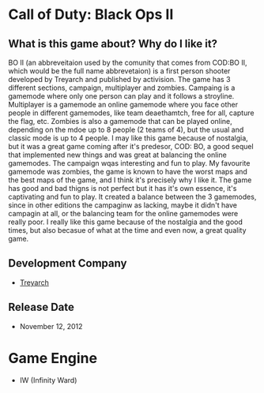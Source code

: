 # Call of Duty: Black Ops II 

## What is this game about? Why do I like it?
BO II (an abbreveitaion used by the comunity that comes from COD:BO II, which would be the full name abbrevetaion) is a first person shooter developed by Treyarch and published by activision. The game has 3 different sections, campaign, multiplayer and zombies. Campaing is a gamemode where only one person can play and it follows a stroyline. Multiplayer is a gamemode an online gamemode where you face other people in different gamemodes, like team deaethamtch, free for all, capture the flag, etc. Zombies is also a gamemode that can be played online, depending on the mdoe up to 8 people (2 teams of 4), but the usual and classic mode is up to 4 people. I may like this game because of nostalgia, but it was a great game coming after it's predesor, COD: BO, a good sequel that implemented new things and was great at balancing the online gamemodes. The campaign wqas interesting and fun to play. My favourite gamemode was zombies, the game is known to have the worst maps and the best maps of the game, and I think it's precisely why I like it. The game has good and bad thigns is not perfect but it has it's own essence, it's captivating and fun to play. It created a balance between the 3 gamemodes, since in other editions the campaginw as lacking, maybe it didn't have campagin at all, or the balancing team for the online gamemodes were really poor. I really like this game because of the nostalgia and the good times, but also becasue of what at the time and even now, a great quality game. 

## Development Company 
- [Treyarch](https://www.treyarch.com/)

## Release Date 
- November 12, 2012

# Game Engine
- IW (Infinity Ward)